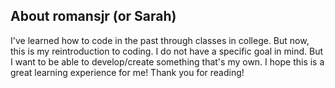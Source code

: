 ## About romansjr (or Sarah)

I've learned how to code in the past through classes in college. 
But now, this is my reintroduction to coding. 
I do not have a specific goal in mind. 
But I want to be able to develop/create something that's my own.
I hope this is a great learning experience for me!
Thank you for reading!
